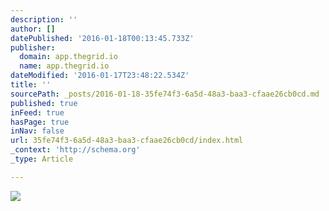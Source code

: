 ```yaml
---
description: ''
author: []
datePublished: '2016-01-18T00:13:45.733Z'
publisher:
  domain: app.thegrid.io
  name: app.thegrid.io
dateModified: '2016-01-17T23:48:22.534Z'
title: ''
sourcePath: _posts/2016-01-18-35fe74f3-6a5d-48a3-baa3-cfaae26cb0cd.md
published: true
inFeed: true
hasPage: true
inNav: false
url: 35fe74f3-6a5d-48a3-baa3-cfaae26cb0cd/index.html
_context: 'http://schema.org'
_type: Article

---
```

![](https://imgflo.herokuapp.com/graph/vahj1ThiexotieMo/a1aa24de76f89170ca07306703236fc7/passthrough.png?height=132&input=https%3A%2F%2Fs3-us-west-2.amazonaws.com%2Fthe-grid-img%2Fp%2Fb0bfe59fbb41100036f3a34ff42b18e4accb976a.png&width=701)